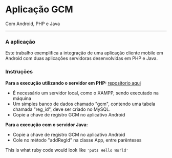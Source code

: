 ﻿Aplicação GCM
==============

Com Android, PHP e Java
_________________

### A aplicação
Este trabalho exemplifica a integração de uma aplicação cliente mobile em Android com duas aplicações servidoras desenvolvidas em PHP e Java.

### Instruções
**Para a execução utilizando o servidor em PHP:**
[repositorio aqui](https://github.com/knetsteller/gcm-droid)
* É necessário um servidor local, como o XAMPP, sendo executado na máquina
* Um simples banco de dados chamado "gcm", contendo uma tabela chamada "reg_id", deve ser criado no MySQL.
* Copie a chave de registro GCM no aplicativo Android

**Para a execução com o servidor Java:**
* Copie a chave de registro GCM no aplicativo Android
* Cole no método "addRegId" na classe App, entre parênteses

This is what ruby code would look like `'puts Hello World'`

